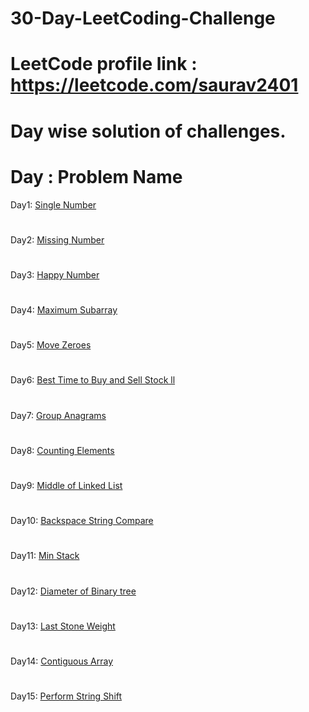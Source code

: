 # 30-Day-LeetCoding-Challenge
# LeetCode profile link : https://leetcode.com/saurav2401
# Day wise solution of challenges. 
# Day : Problem Name
Day1: [Single Number](week1/day_1.py)
#
Day2: [Missing Number](week1/day_2.py)
#
Day3: [Happy Number](week1/day_3.py)
#
Day4: [Maximum Subarray](week1/day_4.py)
#
Day5: [Move Zeroes](week1/day_5.py)
#
Day6: [Best Time to Buy and Sell Stock ll](week1/day_6.py)
#
Day7: [Group Anagrams](week1/day_7.py)
#
Day8: [Counting Elements](week2/day_8.py)
#
Day9: [Middle of Linked List](week2/day_9.py)
#
Day10: [Backspace String Compare](week2/day_10.py)
#
Day11: [Min Stack](week2/day_11.py)
#
Day12: [Diameter of Binary tree](week2/day_12.py)
#
Day13: [Last Stone Weight](week2/day_13.py)
#
Day14: [Contiguous Array](week2/day_14.py)
#
Day15: [Perform String Shift](week3/day_15.py)
